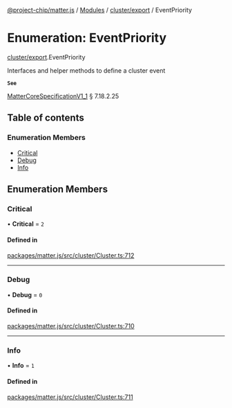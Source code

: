 [@project-chip/matter.js](../README.md) / [Modules](../modules.md) / [cluster/export](../modules/cluster_export.md) / EventPriority

# Enumeration: EventPriority

[cluster/export](../modules/cluster_export.md).EventPriority

Interfaces and helper methods to define a cluster event

**`See`**

[MatterCoreSpecificationV1_1](../interfaces/spec_export.MatterCoreSpecificationV1_1.md) § 7.18.2.25

## Table of contents

### Enumeration Members

- [Critical](cluster_export.EventPriority.md#critical)
- [Debug](cluster_export.EventPriority.md#debug)
- [Info](cluster_export.EventPriority.md#info)

## Enumeration Members

### Critical

• **Critical** = ``2``

#### Defined in

[packages/matter.js/src/cluster/Cluster.ts:712](https://github.com/project-chip/matter.js/blob/c15b1068/packages/matter.js/src/cluster/Cluster.ts#L712)

___

### Debug

• **Debug** = ``0``

#### Defined in

[packages/matter.js/src/cluster/Cluster.ts:710](https://github.com/project-chip/matter.js/blob/c15b1068/packages/matter.js/src/cluster/Cluster.ts#L710)

___

### Info

• **Info** = ``1``

#### Defined in

[packages/matter.js/src/cluster/Cluster.ts:711](https://github.com/project-chip/matter.js/blob/c15b1068/packages/matter.js/src/cluster/Cluster.ts#L711)
